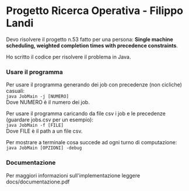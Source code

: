 # Progetto Ricerca Operativa - Filippo Landi

Devo risolvere il progetto n.53 fatto per una persona: **Single machine scheduling, weighted completion times with precedence constraints**.  

Ho scritto il codice per risolvere il problema in Java.  

### Usare il programma

Per usare il programma generando dei job con precedenze (non cicliche) casuali:    
`java JobMain -j [NUMERO]`  
Dove NUMERO è il numero dei job.  

Per usare il programma caricando da file csv i job e le precedenze (guardare jobs.csv per un esempio):  
`java JobMain -f [FILE]`      
Dove FILE è il path a un file csv.  

Per mostrare a terminale cosa succede ad ogni turno di computazione:    
`java JobMain [OPZIONI] -debug`  

### Documentazione

Per maggiori informazioni sull'implementazione leggere docs/documentazione.pdf

